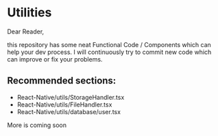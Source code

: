 # Utilities
Dear Reader,

this repository has some neat Functional Code / Components which can help your dev process.
I will continuously try to commit new code which can improve or fix your problems.

## Recommended sections:

* React-Native/utils/StorageHandler.tsx 
* React-Native/utils/FileHandler.tsx
* React-Native/utils/database/user.tsx

More is coming soon